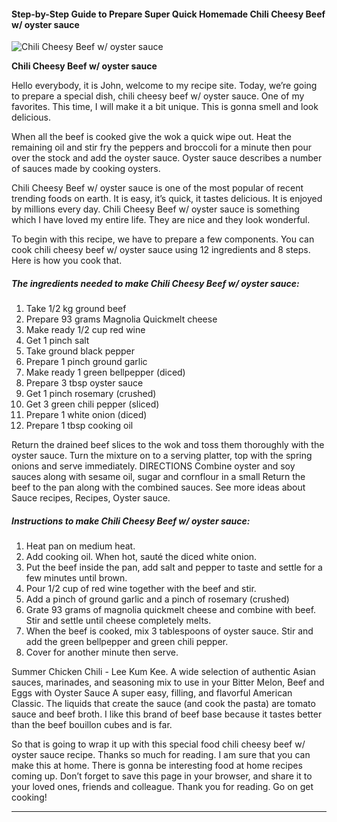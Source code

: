             

#### Step-by-Step Guide to Prepare Super Quick Homemade Chili Cheesy Beef w/ oyster sauce

![Chili Cheesy Beef w/ oyster sauce](https://img-global.cpcdn.com/recipes/5270431815172096/751x532cq70/chili-cheesy-beef-w-oyster-sauce-recipe-main-photo.jpg)

**Chili Cheesy Beef w/ oyster sauce**

Hello everybody, it is John, welcome to my recipe site. Today, we’re going to prepare a special dish, chili cheesy beef w/ oyster sauce. One of my favorites. This time, I will make it a bit unique. This is gonna smell and look delicious.

When all the beef is cooked give the wok a quick wipe out. Heat the remaining oil and stir fry the peppers and broccoli for a minute then pour over the stock and add the oyster sauce. Oyster sauce describes a number of sauces made by cooking oysters.

Chili Cheesy Beef w/ oyster sauce is one of the most popular of recent trending foods on earth. It is easy, it’s quick, it tastes delicious. It is enjoyed by millions every day. Chili Cheesy Beef w/ oyster sauce is something which I have loved my entire life. They are nice and they look wonderful.

To begin with this recipe, we have to prepare a few components. You can cook chili cheesy beef w/ oyster sauce using 12 ingredients and 8 steps. Here is how you cook that.

##### The ingredients needed to make Chili Cheesy Beef w/ oyster sauce:

1.  Take 1/2 kg ground beef
2.  Prepare 93 grams Magnolia Quickmelt cheese
3.  Make ready 1/2 cup red wine
4.  Get 1 pinch salt
5.  Take ground black pepper
6.  Prepare 1 pinch ground garlic
7.  Make ready 1 green bellpepper (diced)
8.  Prepare 3 tbsp oyster sauce
9.  Get 1 pinch rosemary (crushed)
10.  Get 3 green chili pepper (sliced)
11.  Prepare 1 white onion (diced)
12.  Prepare 1 tbsp cooking oil

Return the drained beef slices to the wok and toss them thoroughly with the oyster sauce. Turn the mixture on to a serving platter, top with the spring onions and serve immediately. DIRECTIONS Combine oyster and soy sauces along with sesame oil, sugar and cornflour in a small Return the beef to the pan along with the combined sauces. See more ideas about Sauce recipes, Recipes, Oyster sauce.

##### Instructions to make Chili Cheesy Beef w/ oyster sauce:

1.  Heat pan on medium heat.
2.  Add cooking oil. When hot, sauté the diced white onion.
3.  Put the beef inside the pan, add salt and pepper to taste and settle for a few minutes until brown.
4.  Pour 1/2 cup of red wine together with the beef and stir.
5.  Add a pinch of ground garlic and a pinch of rosemary (crushed)
6.  Grate 93 grams of magnolia quickmelt cheese and combine with beef. Stir and settle until cheese completely melts.
7.  When the beef is cooked, mix 3 tablespoons of oyster sauce. Stir and add the green bellpepper and green chili pepper.
8.  Cover for another minute then serve.

Summer Chicken Chili - Lee Kum Kee. A wide selection of authentic Asian sauces, marinades, and seasoning mix to use in your Bitter Melon, Beef and Eggs with Oyster Sauce A super easy, filling, and flavorful American Classic. The liquids that create the sauce (and cook the pasta) are tomato sauce and beef broth. I like this brand of beef base because it tastes better than the beef bouillon cubes and is far.

So that is going to wrap it up with this special food chili cheesy beef w/ oyster sauce recipe. Thanks so much for reading. I am sure that you can make this at home. There is gonna be interesting food at home recipes coming up. Don’t forget to save this page in your browser, and share it to your loved ones, friends and colleague. Thank you for reading. Go on get cooking!

* * *